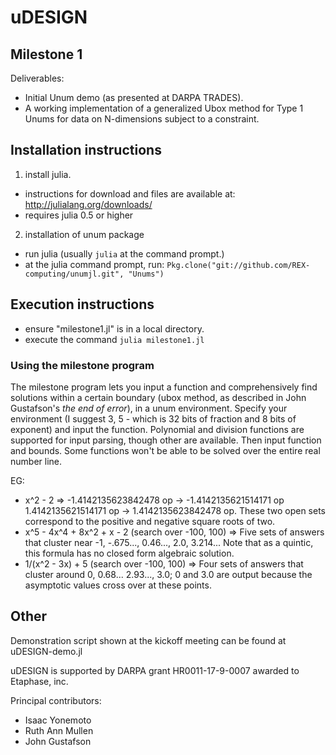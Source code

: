 # uDESIGN

## Milestone 1

Deliverables:  
*  Initial Unum demo (as presented at DARPA TRADES).
*  A working implementation of a generalized Ubox method for Type 1 Unums for data on
N-dimensions subject to a constraint.

## Installation instructions

1. install julia.
  * instructions for download and files are available at: http://julialang.org/downloads/
  * requires julia 0.5 or higher
2. installation of unum package
  * run julia (usually `julia` at the command prompt.)
  * at the julia command prompt, run: `Pkg.clone("git://github.com/REX-computing/unumjl.git", "Unums")`

## Execution instructions

* ensure "milestone1.jl" is in a local directory.
* execute the command `julia milestone1.jl`

### Using the milestone program

The milestone program lets you input a function and comprehensively find
solutions within a certain boundary (ubox method, as described in John
Gustafson's *the end of error*), in a unum environment.  Specify your
environment (I suggest 3, 5 - which is 32 bits of fraction and 8 bits of
exponent) and input the function.  Polynomial and division functions are
supported for input parsing, though other are available.  Then input function
and bounds.  Some functions won't be able to be solved over the entire real
number line.

EG:
*  x^2 - 2 => -1.4142135623842478 op → -1.4142135621514171 op
1.4142135621514171 op → 1.4142135623842478 op.  These two open sets correspond
to the positive and negative square roots of two.
*  x^5 - 4x^4 + 8x^2 + x - 2 (search over -100, 100) => Five sets of answers
that cluster near -1, -.675..., 0.46..., 2.0, 3.214...  Note that as a quintic,
this formula has no closed form algebraic solution.
*  1/(x^2 - 3x) + 5  (search over -100, 100) => Four sets of answers that
cluster around 0, 0.68... 2.93..., 3.0; 0 and 3.0 are output because the
asymptotic values cross over at these points.


## Other
Demonstration script shown at the kickoff meeting can be found at uDESIGN-demo.jl

uDESIGN is supported by
DARPA grant HR0011-17-9-0007 awarded to Etaphase, inc.

Principal contributors:

* Isaac Yonemoto
* Ruth Ann Mullen
* John Gustafson
